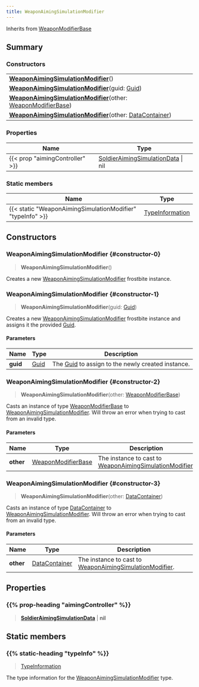 ```yaml
---
title: WeaponAimingSimulationModifier
---
```


Inherits from 
[WeaponModifierBase](/vext/ref/fb/weaponmodifierbase)

## Summary
### Constructors
| |
| ----------- |
| **[WeaponAimingSimulationModifier](#constructor-0)**() |
| **[WeaponAimingSimulationModifier](#constructor-1)**(guid: [Guid](/vext/ref/shared/class/guid)) |
| **[WeaponAimingSimulationModifier](#constructor-2)**(other: [WeaponModifierBase](/vext/ref/fb/weaponmodifierbase)) |
| **[WeaponAimingSimulationModifier](#constructor-3)**(other: [DataContainer](/vext/ref/shared/class/datacontainer)) |

### Properties
| Name | Type |
| ---- | ---- |
| {{< prop "aimingController" >}} | [SoldierAimingSimulationData](/vext/ref/fb/soldieraimingsimulationdata) \| nil |

### Static members
| Name | Type |
| ---- | ---- |
| {{< static "WeaponAimingSimulationModifier" "typeInfo" >}} | [TypeInformation](/vext/ref/shared/class/typeinformation) |

## Constructors
### WeaponAimingSimulationModifier {#constructor-0}
> **WeaponAimingSimulationModifier**()

Creates a new [WeaponAimingSimulationModifier](/vext/ref/fb/weaponaimingsimulationmodifier) frostbite instance.

### WeaponAimingSimulationModifier {#constructor-1}
> **WeaponAimingSimulationModifier**(guid: [Guid](/vext/ref/shared/class/guid))

Creates a new [WeaponAimingSimulationModifier](/vext/ref/fb/weaponaimingsimulationmodifier) frostbite instance and assigns it the provided [Guid](/vext/ref/shared/class/guid).

#### Parameters
| Name | Type | Description |
| ---- | ---- | ----------- |
| **guid** | [Guid](/vext/ref/shared/class/guid) | The [Guid](/vext/ref/shared/class/guid) to assign to the newly created instance. |

### WeaponAimingSimulationModifier {#constructor-2}
> **WeaponAimingSimulationModifier**(other: [WeaponModifierBase](/vext/ref/fb/weaponmodifierbase))

Casts an instance of type [WeaponModifierBase](/vext/ref/fb/weaponmodifierbase) to [WeaponAimingSimulationModifier](/vext/ref/fb/weaponaimingsimulationmodifier). Will throw an error when trying to cast from an invalid type.

#### Parameters
| Name | Type | Description |
| ---- | ---- | ----------- |
| **other** | [WeaponModifierBase](/vext/ref/fb/weaponmodifierbase) | The instance to cast to [WeaponAimingSimulationModifier](/vext/ref/fb/weaponaimingsimulationmodifier). |

### WeaponAimingSimulationModifier {#constructor-3}
> **WeaponAimingSimulationModifier**(other: [DataContainer](/vext/ref/shared/class/datacontainer))

Casts an instance of type [DataContainer](/vext/ref/shared/class/datacontainer) to [WeaponAimingSimulationModifier](/vext/ref/fb/weaponaimingsimulationmodifier). Will throw an error when trying to cast from an invalid type.

#### Parameters
| Name | Type | Description |
| ---- | ---- | ----------- |
| **other** | [DataContainer](/vext/ref/shared/class/datacontainer) | The instance to cast to [WeaponAimingSimulationModifier](/vext/ref/fb/weaponaimingsimulationmodifier). |

## Properties
### {{% prop-heading "aimingController" %}}
> **[SoldierAimingSimulationData](/vext/ref/fb/soldieraimingsimulationdata)** | **nil**

## Static members
### {{% static-heading "typeInfo" %}}
> [TypeInformation](/vext/ref/shared/class/typeinformation)

The type information for the [WeaponAimingSimulationModifier](/vext/ref/fb/weaponaimingsimulationmodifier) type.

